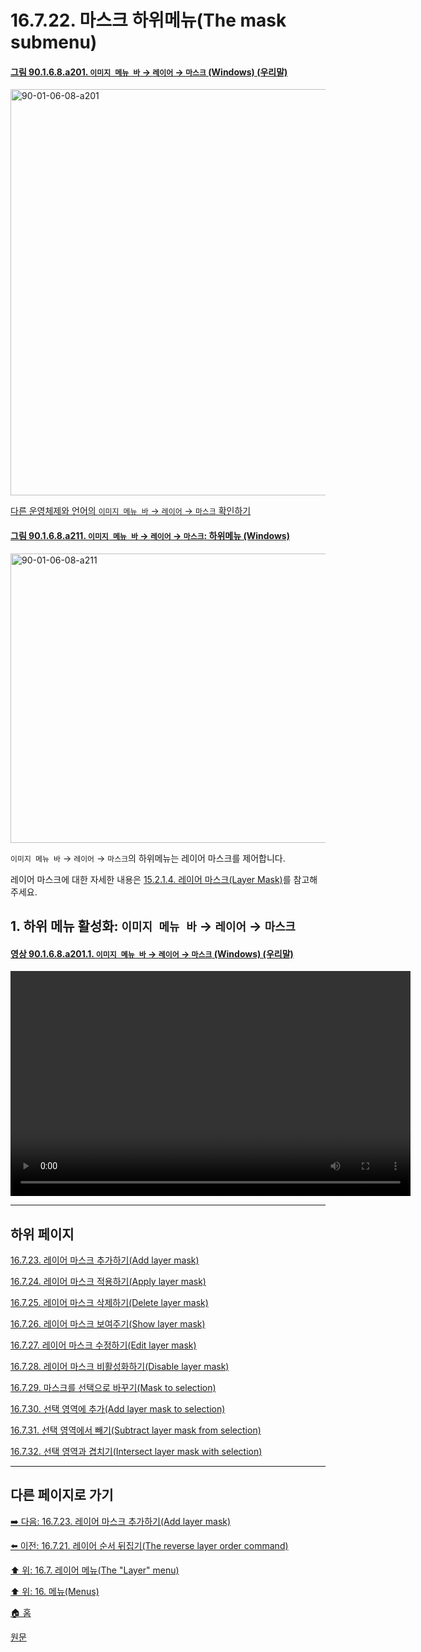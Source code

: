 # 16.7.22. 마스크 하위메뉴(The mask submenu)

<a id="90-01-06-08-a201"></a>

#### [그림 90.1.6.8.a201. `이미지 메뉴 바` → `레이어` → `마스크` (Windows) (우리말)](./90-01-06-08-mask.md#90-01-06-08-a201)
<img width="733" height="650" alt="90-01-06-08-a201" src="https://github.com/user-attachments/assets/bc41ac6f-0c13-478a-98c4-599361ee5efb" />

[다른 운영체제와 언어의 `이미지 메뉴 바` → `레이어` → `마스크` 확인하기](./90-01-06-08-mask.md#90-01-06-08-a202)

<a id="90-01-06-08-a211"></a>

#### [그림 90.1.6.8.a211. `이미지 메뉴 바` → `레이어` → `마스크`: 하위메뉴 (Windows)](./90-01-06-08-mask.md#90-01-06-08-a211)
<img width="599" height="463" alt="90-01-06-08-a211" src="https://github.com/user-attachments/assets/4dc3c826-6855-4e8d-a111-578b5b83cf14" />

`이미지 메뉴 바` → `레이어` → `마스크`의 하위메뉴는 레이어 마스크를 제어합니다.

레이어 마스크에 대한 자세한 내용은 [15.2.1.4. 레이어 마스크(Layer Mask)](./15-02-01-04-00-layer_mask.md)를 참고해주세요.

<a id="16-07-22-s1"></a>

## 1. 하위 메뉴 활성화: `이미지 메뉴 바` → `레이어` → `마스크`

<a id="90-01-06-08-a201-01"></a>

#### [영상 90.1.6.8.a201.1. `이미지 메뉴 바` → `레이어` → `마스크` (Windows) (우리말)](./90-01-06-08-mask.md#90-01-06-08-a201-01)
<video controls="controls" width="640" height="360" src="https://github.com/user-attachments/assets/0f269322-3ad0-4fb8-9039-b2d867354d34"></video>

***

## 하위 페이지

[16.7.23. 레이어 마스크 추가하기(Add layer mask)](./16-07-23-00-add_layer_mask.md)

[16.7.24. 레이어 마스크 적용하기(Apply layer mask)](./16-07-24-apply_layer_mask.md)

[16.7.25. 레이어 마스크 삭제하기(Delete layer mask)](./16-07-25-delete_layer_mask.md)

[16.7.26. 레이어 마스크 보여주기(Show layer mask)](./16-07-26-show_layer_mask.md)

[16.7.27. 레이어 마스크 수정하기(Edit layer mask)](./16-07-27-edit_layer_mask.md)

[16.7.28. 레이어 마스크 비활성화하기(Disable layer mask)](./16-07-28-disable_layer_mask.md)

[16.7.29. 마스크를 선택으로 바꾸기(Mask to selection)](./16-07-29-mask_to_selection.md)

[16.7.30. 선택 영역에 추가(Add layer mask to selection)](./16-07-30-add-layer-mask-to-selection.md)

[16.7.31. 선택 영역에서 빼기(Subtract layer mask from selection)](./16-07-31-subtract-layer-mask-from-selection.md)

[16.7.32. 선택 영역과 겹치기(Intersect layer mask with selection)](./16-07-32-intersect-layer-mask-with-selection.md)

***

## 다른 페이지로 가기

[➡️ 다음: 16.7.23. 레이어 마스크 추가하기(Add layer mask)](./16-07-23-00-add_layer_mask.md)

[⬅️ 이전: 16.7.21. 레이어 순서 뒤집기(The reverse layer order command)](./16-07-21-the-reverse-layer-order-command.md)

[⬆️ 위: 16.7. 레이어 메뉴(The "Layer" menu)](./16-07-00-the-layer-menu.md)

[⬆️ 위: 16. 메뉴(Menus)](./16-00-menus.md)

[🏠 홈](./00-home.md)

[원문](https://docs.gimp.org/2.10/ko/gimp-layer-mask-menu.html)